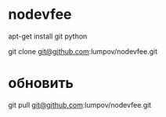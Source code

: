# nodevfee

apt-get install git python

git clone git@github.com:lumpov/nodevfee.git

# обновить
git pull git@github.com:lumpov/nodevfee.git
